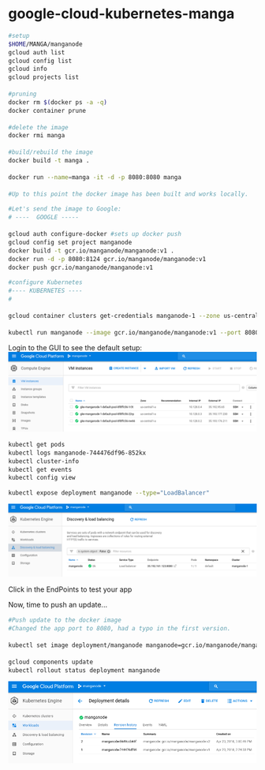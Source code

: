 # google-cloud-kubernetes-manga

```bash
#setup
$HOME/MANGA/manganode
gcloud auth list
gcloud config list
gcloud info
gcloud projects list

#pruning
docker rm $(docker ps -a -q)
docker container prune

#delete the image
docker rmi manga

#build/rebuild the image
docker build -t manga .

docker run --name=manga -it -d -p 8080:8080 manga

#Up to this point the docker image has been built and works locally.
```


```bash
#Let's send the image to Google:
# ----  GOOGLE -----

gcloud auth configure-docker #sets up docker push
gcloud config set project manganode
docker build -t gcr.io/manganode/manganode:v1 .
docker run -d -p 8080:8124 gcr.io/manganode/manganode:v1
docker push gcr.io/manganode/manganode:v1

```
```bash
#configure Kubernetes
#---- KUBERNETES ----
#

gcloud container clusters get-credentials manganode-1 --zone us-central1-a --project manganode

kubectl run manganode --image gcr.io/manganode/manganode:v1 --port 8080

```
Login to the GUI to see the default setup:
![compute-engines](images/compute-engines.png)
 
```bash
kubectl get pods
kubectl logs manganode-744476df96-852kx
kubectl cluster-info
kubectl get events
kubectl config view
```

```bash
kubectl expose deployment manganode --type="LoadBalancer"
```
![load-balancer](images/load-balancer.png)

Click in the EndPoints to test your app

Now, time to push an update...

```bash
#Push update to the docker image
#Changed the app port to 8080, had a typo in the first version.
 
kubectl set image deployment/manganode manganode=gcr.io/manganode/manganode:v2

gcloud components update
kubectl rollout status deployment manganode


```

![pushed-updates](images/pushed-updates.png)

